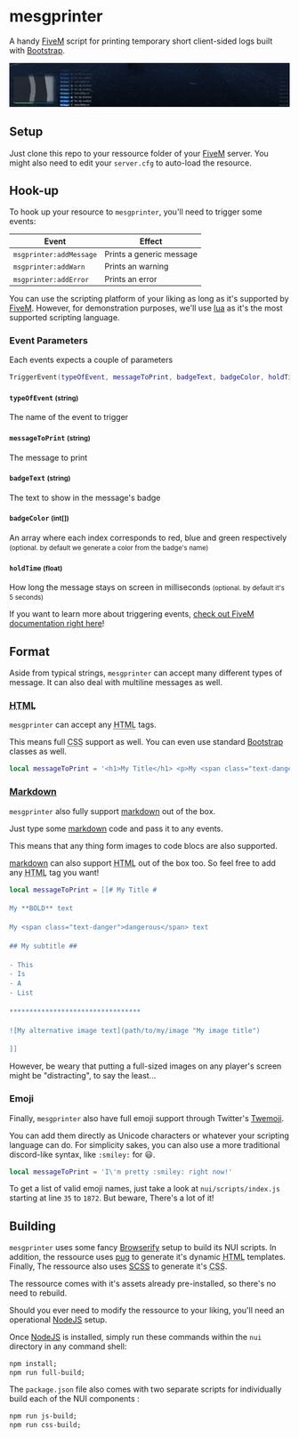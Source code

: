 # mesgprinter #

A handy [FiveM][5m] script for printing temporary short client-sided logs built with [Bootstrap][btstrp].

![loggingPic](https://github.com/MiiMii1205/mesgprinter/blob/master/Assets/preview.png?raw=true "mesgprinter in action")

## Setup ##

Just clone this repo to your ressource folder of your [FiveM][5m] server. You might also need to edit your `server.cfg` to auto-load the resource.

## Hook-up ##

To hook up your resource to `mesgprinter`, you'll need to trigger some events:

| Event                     | Effect                    |
|---------------------------|---------------------------|
| `msgprinter:addMessage`   |  Prints a generic message |
| `msgprinter:addWarn`      |  Prints an warning        |
| `msgprinter:addError`     |  Prints an error          |

You can use the scripting platform of your liking as long as it's supported by [FiveM][5m]. However, for demonstration purposes, we'll use [lua](https://www.lua.org) as it's the most supported scripting language.

### Event Parameters ###

Each events expects a couple of parameters

```lua
TriggerEvent(typeOfEvent, messageToPrint, badgeText, badgeColor, holdTime)
```

#### `typeOfEvent` <small>(string)</small> ####

The name of the event to trigger

#### `messageToPrint` <small>(string)</small> ####

The message to print

#### `badgeText` <small>(string)</small> ####

The text to show in the message's badge

#### `badgeColor` <small>(int[])</small> ####

An array where each index corresponds to red, blue and green respectively <small>(optional. by default we generate a color from the badge's name)</small>

#### `holdTime` <small>(float)</small> ####

How long the message stays on screen in milliseconds <small>(optional. by default it's 5 seconds)</small>

If you want to learn more about triggering events, [check out FiveM documentation right here](https://docs.fivem.net/docs/scripting-manual/working-with-events/triggering-events/)!

## Format ##

Aside from typical strings, `mesgprinter` can accept many different types of message. It can also deal with multiline messages as well.

### <abbr title="Hyper Text Markup Language">HTML</abbr> ###

`mesgprinter` can accept any <abbr title="Hyper Text Markup Language">HTML</abbr> tags.

This means full <abbr title="Caascading Style Sheets">CSS</abbr> support as well. You can even use standard [Bootstrap][btstrp] classes as well.

```lua
local messageToPrint = '<h1>My Title</h1> <p>My <span class="text-danger">dangerous</span> text</p>'
```

### [Markdown][mrkdwn] ###

`mesgprinter` also fully support [markdown][mrkdwn] out of the box.

Just type some [markdown][mrkdwn] code and pass it to any events.

This means that any thing form images to code blocs are also supported.

[markdown][mrkdwn] can also support <abbr title="Hyper Text Markup Language">HTML</abbr> out of the box too. So feel free to add any <abbr title="Hyper Text Markup Language">HTML</abbr> tag you want!

```lua
local messageToPrint = [[# My Title #

My **BOLD** text

My <span class="text-danger">dangerous</span> text

## My subtitle ##

- This
- Is
- A
- List

*********************************

![My alternative image text](path/to/my/image "My image title")

]]
```

However, be weary that putting a full-sized images on any player's screen might be "distracting", to say the least...

### Emoji ###

Finally, `mesgprinter` also have full emoji support through Twitter's [Twemoji](https://twemoji.twitter.com).

You can add them directly as Unicode characters or whatever your scripting language can do. For simplicity sakes, you can also use a more traditional discord-like syntax, like `:smiley:` for &#128515;.

```lua
local messageToPrint = 'I\'m pretty :smiley: right now!' 
```

To get a list of valid emoji names, just take a look at `nui/scripts/index.js` starting at line `35` to `1872`. But beware, There's a lot of it!

## Building ##

`mesgprinter` uses some fancy [Browserify](http://browserify.org) setup to build its NUI scripts. In addition, the ressource uses [pug](https://pugjs.org/api/getting-started.html) to generate it's dynamic <abbr title="Hyper Text Markup Language">
HTML</abbr> templates. Finally, The ressource also uses [SCSS](https://sass-lang.com) to generate it's <abbr title="Caascading Style Sheets">CSS</abbr>.

The ressource comes with it's assets already pre-installed, so there's no need to rebuild.

Should you ever need to modify the ressource to your liking, you'll need an operational [NodeJS][ndjs] setup.

Once [NodeJS][ndjs] is installed, simply run these commands within the `nui` directory in any command shell:

```shell
npm install;
npm run full-build;
```

The `package.json` file also comes with two separate scripts for individually build each of the NUI components :

```shell
npm run js-build;
npm run css-build;
```

[mrkdwn]: https://daringfireball.net/projects/markdown/syntax "Markdown Syntax"

[brwsrify]: https://daringfireball.net/projects/markdown/syntax "Markdown Syntax"

[5m]: https://fivem.net "FiveM"

[btstrp]: https://getbootstrap.com "Bootstrap"

[ndjs]: https://nodejs.org/en/ "NodeJS"